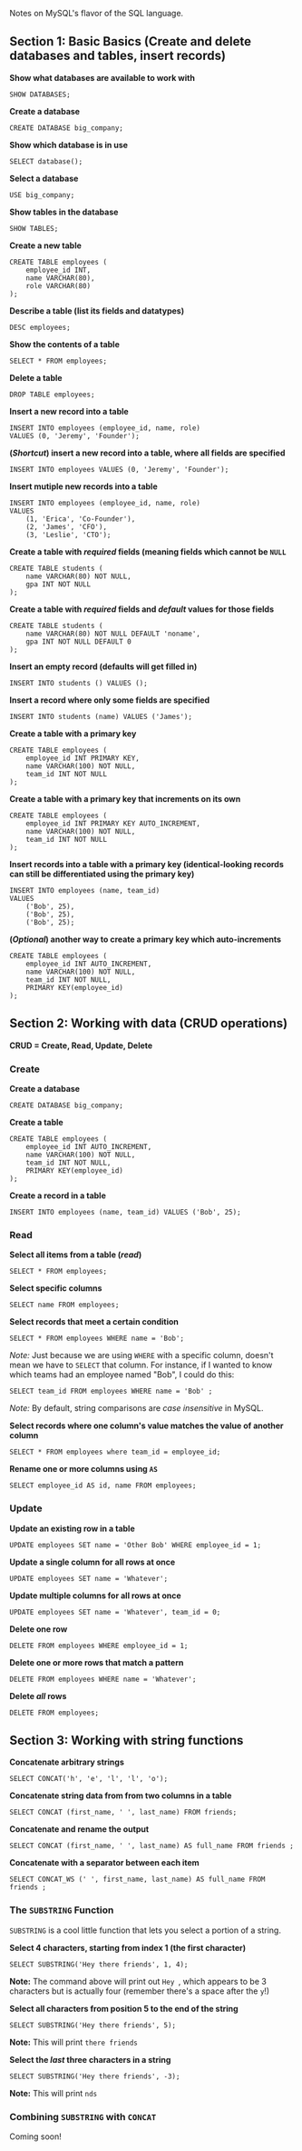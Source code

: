 
Notes on MySQL's flavor of the SQL language.


## Section 1: Basic Basics (Create and delete databases and tables, insert records)

**Show what databases are available to work with**

```
SHOW DATABASES;
```

**Create a database**

```
CREATE DATABASE big_company;
```

**Show which database is in use**

```
SELECT database();
```

**Select a database**

```
USE big_company;
```

**Show tables in the database**

```
SHOW TABLES;
```

**Create a new table**

```
CREATE TABLE employees (
    employee_id INT,
    name VARCHAR(80),
    role VARCHAR(80)
);
```

**Describe a table (list its fields and datatypes)**

```
DESC employees;
```

**Show the contents of a table**

```
SELECT * FROM employees;
```

**Delete a table**

```
DROP TABLE employees;
```

**Insert a new record into a table**

```
INSERT INTO employees (employee_id, name, role) 
VALUES (0, 'Jeremy', 'Founder');
```

**(*Shortcut*) insert a new record into a table, where all fields are specified**

```
INSERT INTO employees VALUES (0, 'Jeremy', 'Founder');
```

**Insert mutiple new records into a table**

```
INSERT INTO employees (employee_id, name, role) 
VALUES 
    (1, 'Erica', 'Co-Founder'),
    (2, 'James', 'CFO'),
    (3, 'Leslie', 'CTO');
```

**Create a table with *required* fields (meaning fields which cannot be `NULL`**

```
CREATE TABLE students (
    name VARCHAR(80) NOT NULL,
    gpa INT NOT NULL
);
```

**Create a table with *required* fields and *default* values for those fields**

```
CREATE TABLE students (
    name VARCHAR(80) NOT NULL DEFAULT 'noname',
    gpa INT NOT NULL DEFAULT 0
);
```

**Insert an empty record (defaults will get filled in)**

```
INSERT INTO students () VALUES ();
```

**Insert a record where only some fields are specified**

```
INSERT INTO students (name) VALUES ('James');
```

**Create a table with a primary key**

```
CREATE TABLE employees (
    employee_id INT PRIMARY KEY,
    name VARCHAR(100) NOT NULL,
    team_id INT NOT NULL
);
```

**Create a table with a primary key that increments on its own**

```
CREATE TABLE employees (
    employee_id INT PRIMARY KEY AUTO_INCREMENT,
    name VARCHAR(100) NOT NULL,
    team_id INT NOT NULL
);
```

**Insert records into a table with a primary key (identical-looking records can still be differentiated using the primary key)**

```
INSERT INTO employees (name, team_id) 
VALUES 
    ('Bob', 25),
    ('Bob', 25),
    ('Bob', 25);
```

**(*Optional*) another way to create a primary key which auto-increments**

```
CREATE TABLE employees (
    employee_id INT AUTO_INCREMENT,
    name VARCHAR(100) NOT NULL,
    team_id INT NOT NULL,
    PRIMARY KEY(employee_id)
);
```

## Section 2: Working with data (CRUD operations)

**CRUD = Create, Read, Update, Delete**

### Create

**Create a database**

```
CREATE DATABASE big_company;
```

**Create a table**

```
CREATE TABLE employees (
    employee_id INT AUTO_INCREMENT,
    name VARCHAR(100) NOT NULL,
    team_id INT NOT NULL,
    PRIMARY KEY(employee_id)
);
```

**Create a record in a table**

```
INSERT INTO employees (name, team_id) VALUES ('Bob', 25);
```

### Read

**Select all items from a table (*read*)**

```
SELECT * FROM employees;
```

**Select specific columns**

```
SELECT name FROM employees;
```

**Select records that meet a certain condition**

```
SELECT * FROM employees WHERE name = 'Bob';
```

*Note:* Just because we are using `WHERE` with a specific column, doesn't mean we have to `SELECT` that column. For instance, if I wanted to know which teams had an employee named "Bob", I could do this:

```
SELECT team_id FROM employees WHERE name = 'Bob' ;
```
*Note:* By default, string comparisons are *case insensitive* in MySQL. 

**Select records where one column's value matches the value of another column**

```
SELECT * FROM employees where team_id = employee_id;
```

**Rename one or more columns using `AS`**

```
SELECT employee_id AS id, name FROM employees; 
```

### Update

**Update an existing row in a table**

```
UPDATE employees SET name = 'Other Bob' WHERE employee_id = 1;
```

**Update a single column for all rows at once**

```
UPDATE employees SET name = 'Whatever';
```

**Update multiple columns for all rows at once**

```
UPDATE employees SET name = 'Whatever', team_id = 0;
```

**Delete one row**

```
DELETE FROM employees WHERE employee_id = 1;
```

**Delete one or more rows that match a pattern**

```
DELETE FROM employees WHERE name = 'Whatever';
```

**Delete *all* rows**

```
DELETE FROM employees;
```

## Section 3: Working with string functions

**Concatenate arbitrary strings**

```
SELECT CONCAT('h', 'e', 'l', 'l', 'o');
```

**Concatenate string data from from two columns in a table**

```
SELECT CONCAT (first_name, ' ', last_name) FROM friends;
```

**Concatenate and rename the output**

```
SELECT CONCAT (first_name, ' ', last_name) AS full_name FROM friends ;
```

**Concatenate with a separator between each item**

```
SELECT CONCAT_WS (' ', first_name, last_name) AS full_name FROM friends ;
```

### The `SUBSTRING` Function

`SUBSTRING` is a cool little function that lets you select a portion of a string. 

**Select 4 characters, starting from index 1 (the first character)**

```
SELECT SUBSTRING('Hey there friends', 1, 4);
```

**Note:** The command above will print out `Hey `, which appears to be 3 characters but is actually four (remember there's a space after the `y`!)

**Select all characters from position 5 to the end of the string**

```
SELECT SUBSTRING('Hey there friends', 5);
```

**Note:** This will print `there friends`

**Select the *last* three characters in a string**

```
SELECT SUBSTRING('Hey there friends', -3);
```

**Note:** This will print `nds`

### Combining `SUBSTRING` with `CONCAT`

Coming soon!